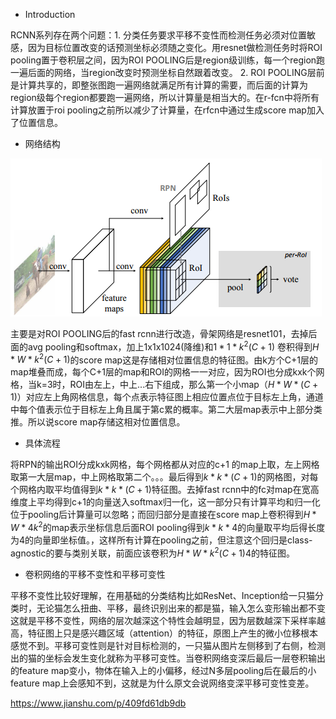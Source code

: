 * Introduction

RCNN系列存在两个问题：1. 分类任务要求平移不变性而检测任务必须对位置敏感，因为目标位置改变的话预测坐标必须随之变化。用resnet做检测任务时将ROI pooling置于卷积层之间，因为ROI POOLING后是region级训练，每一个region跑一遍后面的网络，当region改变时预测坐标自然跟着改变。 2. ROI POOLING层前是计算共享的，即整张图跑一遍网络就满足所有计算的需要，而后面的计算为region级每个region都要跑一遍网络，所以计算量是相当大的。在r-fcn中将所有计算放置于roi pooling之前所以减少了计算量，在rfcn中通过生成score map加入了位置信息。

* 网络结构

![](/images/rfcn1.PNG)

主要是对ROI POOLING后的fast rcnn进行改造，骨架网络是resnet101，去掉后面的avg pooling和softmax，加上1x1x1024(降维)和$1*1*k^{2}(C+1)$ 卷积得到$H*W*k^{2}(C+1)$的score map这是存储相对位置信息的特征图。由k方个C+1层的map堆叠而成，每个C+1层的map和ROI的网格一一对应，因为ROI也分成kxk个网格，当k=3时，ROI由左上，中上...右下组成，那么第一个小map（$H*W*(C+1)$）对应左上角网格信息，每个点表示特征图上相应位置点位于目标左上角，通道中每个值表示位于目标左上角且属于第c累的概率。第二大层map表示中上部分类推。所以说score map存储这相对位置信息。

* 具体流程

将RPN的输出ROI分成kxk网格，每个网格都从对应的c+1 的map上取，左上网格取第一大层map，中上网格取第二个。。。最后得到$k*k*(C+1)$的网格图，对每个网格内取平均值得到$k*k*(C+1)$特征图。去掉fast rcnn中的fc对map在宽高维度上平均得到c+1的向量送入softmax归一化，这一部分只有计算平均和归一化位于pooling后计算量可以忽略；而回归部分是直接在score map上卷积得到$H*W*4k^2$的map表示坐标信息后面ROI pooling得到$k*k*4$的向量取平均后得长度为4的向量即坐标值。，这样所有计算在pooling之前，但注意这个回归是class-agnostic的要与类别关联，前面应该卷积为$H*W*k^{2}(C+1)4$的特征图。


* 卷积网络的平移不变性和平移可变性

平移不变性比较好理解，在用基础的分类结构比如ResNet、Inception给一只猫分类时，无论猫怎么扭曲、平移，最终识别出来的都是猫，输入怎么变形输出都不变这就是平移不变性，网络的层次越深这个特性会越明显，因为层数越深下采样率越高，特征图上只是感兴趣区域（attention）的特征，原图上产生的微小位移根本感觉不到。平移可变性则是针对目标检测的，一只猫从图片左侧移到了右侧，检测出的猫的坐标会发生变化就称为平移可变性。当卷积网络变深后最后一层卷积输出的feature map变小，物体在输入上的小偏移，经过N多层pooling后在最后的小feature map上会感知不到，这就是为什么原文会说网络变深平移可变性变差。


https://www.jianshu.com/p/409fd61db9db
